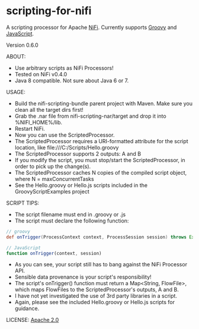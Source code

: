 # scripting-for-nifi
A scripting processor for Apache [NiFi](http://nifi.apache.org/). Currently supports [Groovy](http://www.groovy-lang.org/) and [JavaScript](http://www.oracle.com/technetwork/articles/java/jf14-nashorn-2126515.html).

Version 0.6.0

ABOUT:
* Use arbitrary scripts as NiFi Processors!
* Tested on NiFi v0.4.0
* Java 8 compatible. Not sure about Java 6 or 7.

USAGE:
* Build the nifi-scripting-bundle parent project with Maven. Make sure you clean all the target dirs first!
* Grab the .nar file from nifi-scripting-nar/target and drop it into %NIFI_HOME%/lib.
* Restart NiFi.
* Now you can use the ScriptedProcessor.
* The ScriptedProcessor requires a URI-formatted attribute for the script location, like file:///C:/Scripts/Hello.groovy
* The ScriptedProcessor supports 2 outputs: A and B
* If you modify the script, you must stop/start the ScriptedProcessor, in order to pick up the change(s).
* The ScriptedProcessor caches N copies of the compiled script object, where N = maxConcurrentTasks
* See the Hello.groovy or Hello.js scripts included in the GroovyScriptExamples project

SCRIPT TIPS:
* The script filename must end in .groovy or .js
* The script must declare the following function:
```groovy
// groovy
def onTrigger(ProcessContext context, ProcessSession session) throws Exception 
```
```javascript
// JavaScript
function onTrigger(context, session) 
```
* As you can see, your script still has to bang against the NiFi Processor API.
* Sensible data provenance is your script's responsibility!
* The script's onTrigger() function must return a Map<String, FlowFile>, which maps FlowFiles to the ScriptedProcessor's outputs, A and B.
* I have not yet investigated the use of 3rd party libraries in a script.
* Again, please see the included Hello.groovy or Hello.js scripts for guidance.

LICENSE:
[Apache 2.0](http://www.apache.org/licenses/LICENSE-2.0)
